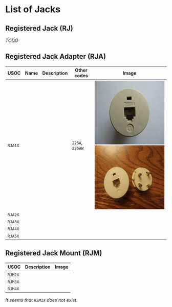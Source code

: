 # List of Jacks

## Registered Jack (RJ)

*TODO*

## Registered Jack Adapter (RJA)

| USOC | Name | Description | Other codes | Image |
| -- | -- | -- | -- | -- |
| `RJA1X` | | | `225A`, `225AW` | <img alt="Image of RJA1X" height="200" src="images/RJA1X.png"> <img alt="Image of RJA1X (2)" height="200" src="images/RJA1X-side2.png"> |
| `RJA2X` | | |
| `RJA3X` | | |
| `RJA4X` | | |
| `RJA5X` | | |

## Registered Jack Mount (RJM)

| USOC | Description | Image |
| -- | -- | -- |
| `RJM2X` | | |
| `RJM3X` | | |
| `RJM4X` | | |

*It seems that `RJM1X` does not exist.*